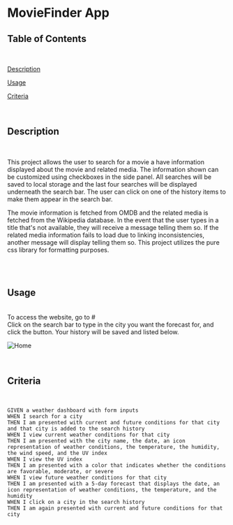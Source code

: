# MovieFinder App

## Table of Contents

<br>

[Description](#description)

[Usage](#Usage)

[Criteria](#criteria)

<br>

## Description

<br>

This project allows the user to search for a movie a have information displayed about the movie and related media. The information shown can be customized using checkboxes in the side panel. All searches will be saved to local storage and the last four searches will be displayed underneath the search bar. The user can click on one of the history items to make them appear in the search bar.

The movie information is fetched from OMDB and the related media is fetched from the Wikipedia database. In the event that the user types in a title that's not available, they will receive a message telling them so. If the related media information fails to load due to linking inconsistencies, another message will display telling them so. This project utilizes the pure css library for formatting purposes.



<br>
<br>


## Usage
<br>
To access the website, go to #

<br>
Click on the search bar to type in the city you want the forecast for, and click the button. Your history will be saved and listed below.
<br>

![Home](assets/screenshots/demonstration.PNG)




<br>

## Criteria

<br>

```
GIVEN a weather dashboard with form inputs
WHEN I search for a city
THEN I am presented with current and future conditions for that city and that city is added to the search history
WHEN I view current weather conditions for that city
THEN I am presented with the city name, the date, an icon representation of weather conditions, the temperature, the humidity, the wind speed, and the UV index
WHEN I view the UV index
THEN I am presented with a color that indicates whether the conditions are favorable, moderate, or severe
WHEN I view future weather conditions for that city
THEN I am presented with a 5-day forecast that displays the date, an icon representation of weather conditions, the temperature, and the humidity
WHEN I click on a city in the search history
THEN I am again presented with current and future conditions for that city
```